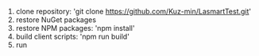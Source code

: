 ﻿1) clone repository: 'git clone https://github.com/Kuz-min/LasmartTest.git'
2) restore NuGet packages
3) restore NPM packages: 'npm install'
4) build client scripts: 'npm run build'
5) run